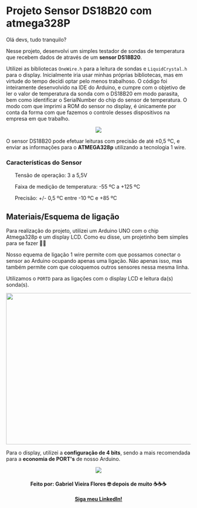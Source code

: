 <h1>Projeto Sensor DS18B20 com atmega328P</h1>
<p> Olá devs, tudo tranquilo?</p>
<p> Nesse projeto, desenvolvi um simples testador de sondas de temperatura que recebem dados de através de um <strong>sensor DS18B20</strong>.</p>

Utilizei as bibliotecas ```OneWire.h``` para a leitura de sondas e ```LiquidCrystal.h``` para o display. Inicialmente iria usar minhas próprias bibliotecas, mas em virtude do tempo decidi optar pelo menos trabalhoso. 
O código foi inteiramente desenvolvido na IDE do Arduino, e cumpre com o objetivo de ler o valor de temperatura da sonda com o DS18B20 em modo parasita, bem como identificar o SerialNumber do chip do sensor de temperatura. O modo com que imprimi a ROM do sensor no display, é únicamente por conta da forma com que fazemos o controle desses dispositivos na empresa em que trabalho.

<p align=center><img src="https://user-images.githubusercontent.com/48156370/86149731-c2a96000-bad2-11ea-9361-9fa8ab6dfda7.JPG"></p>
<p>O sensor DS18B20 pode efetuar leituras com precisão de até ±0,5 ºC, e enviar as informações para o <strong>ATMEGA328p</strong> utilizando a tecnologia 1 wire.</p>
<h3>Características do Sensor</h3>

<ul>Tensão de operação: 3 a 5,5V</ul>
<ul>Faixa de medição de temperatura: -55 ºC a +125 ºC</ul>
<ul>Precisão: +/- 0,5 ºC entre -10 ºC e +85 ºC</ul>

<h2>Materiais/Esquema de ligação</h2>

<p>Para realização do projeto, utilizei um Arduino UNO com o chip Atmega328p e um display LCD. Como eu disse, um projetinho bem simples para se fazer 👌🏻</p>
<p>Nosso equema de ligação 1 wire permite com que possamos conectar o sensor ao Arduino ocupando apenas uma ligação. Não apenas isso, mas também permite com que
coloquemos outros sensores nessa mesma linha.</p>

Utilizamos o ```PORTD``` para as ligações com o display LCD e leitura da(s) sonda(s).

<p align=center><img src="https://user-images.githubusercontent.com/48156370/86312659-9b997e00-bbf9-11ea-9bc7-c960e13d3059.PNG" height="412" width="600"></p>
<p>Para o display, utilizei a <strong>configuração de 4 bits</strong>, sendo a mais recomendada para a <strong>economia de PORT's</strong> de nosso Arduino.</p>
<p align=center><img src="https://user-images.githubusercontent.com/48156370/86151008-8c6ce000-bad4-11ea-9fa3-1d35a9923270.JPG"></p>

<h4 align = "center">
Feito por: Gabriel Vieira Flores 🤓
depois de muito ☕☕☕
</h4>
<p align="center">
<a href="https://www.linkedin.com/in/gvieiraf/"><strong>Siga meu LinkedIn!</strong></a>
</p>
